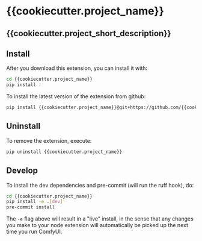 # {{cookiecutter.project_name}}

## {{cookiecutter.project_short_description}}

## Install

After you download this extension, you can install it with:

```bash
cd {{cookiecutter.project_name}}
pip install .
```

To install the latest version of the extension from github:

```bash
pip install {{cookiecutter.project_name}}@git+https://github.com/{{cookiecutter.__gh_slug}}
```

## Uninstall

To remove the extension, execute:

```bash
pip uninstall {{cookiecutter.project_name}}
```

## Develop

To install the dev dependencies and pre-commit (will run the ruff hook), do:

```bash
cd {{cookiecutter.project_name}}
pip install -e .[dev]
pre-commit install
```

The `-e` flag above will result in a "live" install, in the sense that any changes you make to your node extension will automatically be picked up the next time you run ComfyUI.
